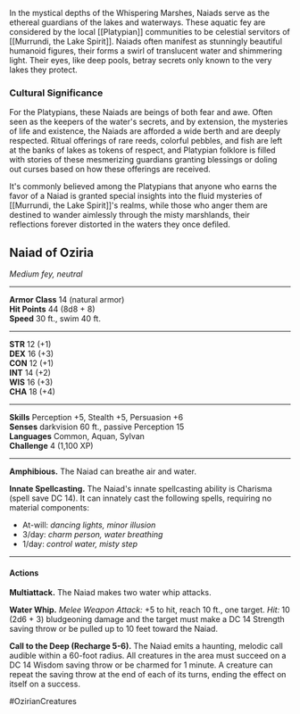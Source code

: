 In the mystical depths of the Whispering Marshes, Naiads serve as the ethereal guardians of the lakes and waterways. These aquatic fey are considered by the local [[Platypian]] communities to be celestial servitors of [[Murrundi, the Lake Spirit]]. Naiads often manifest as stunningly beautiful humanoid figures, their forms a swirl of translucent water and shimmering light. Their eyes, like deep pools, betray secrets only known to the very lakes they protect.

### Cultural Significance

For the Platypians, these Naiads are beings of both fear and awe. Often seen as the keepers of the water's secrets, and by extension, the mysteries of life and existence, the Naiads are afforded a wide berth and are deeply respected. Ritual offerings of rare reeds, colorful pebbles, and fish are left at the banks of lakes as tokens of respect, and Platypian folklore is filled with stories of these mesmerizing guardians granting blessings or doling out curses based on how these offerings are received.

It's commonly believed among the Platypians that anyone who earns the favor of a Naiad is granted special insights into the fluid mysteries of [[Murrundi, the Lake Spirit]]'s realms, while those who anger them are destined to wander aimlessly through the misty marshlands, their reflections forever distorted in the waters they once defiled.

## Naiad of Oziria

_Medium fey, neutral_

---

**Armor Class** 14 (natural armor)  
**Hit Points** 44 (8d8 + 8)  
**Speed** 30 ft., swim 40 ft.

---

**STR** 12 (+1)  
**DEX** 16 (+3)  
**CON** 12 (+1)  
**INT** 14 (+2)  
**WIS** 16 (+3)  
**CHA** 18 (+4)

---

**Skills** Perception +5, Stealth +5, Persuasion +6  
**Senses** darkvision 60 ft., passive Perception 15  
**Languages** Common, Aquan, Sylvan  
**Challenge** 4 (1,100 XP)

---

**Amphibious.** The Naiad can breathe air and water.

**Innate Spellcasting.** The Naiad's innate spellcasting ability is Charisma (spell save DC 14). It can innately cast the following spells, requiring no material components:

- At-will: _dancing lights, minor illusion_
- 3/day: _charm person, water breathing_
- 1/day: _control water, misty step_

---

#### Actions

**Multiattack.** The Naiad makes two water whip attacks.

**Water Whip.** _Melee Weapon Attack:_ +5 to hit, reach 10 ft., one target. _Hit:_ 10 (2d6 + 3) bludgeoning damage and the target must make a DC 14 Strength saving throw or be pulled up to 10 feet toward the Naiad.

**Call to the Deep (Recharge 5-6).** The Naiad emits a haunting, melodic call audible within a 60-foot radius. All creatures in the area must succeed on a DC 14 Wisdom saving throw or be charmed for 1 minute. A creature can repeat the saving throw at the end of each of its turns, ending the effect on itself on a success.

#OzirianCreatures 